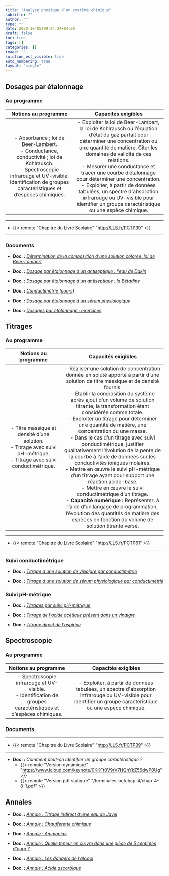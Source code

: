 ```yaml
---
title: "Analyse physique d’un système chimique"
subtitle: ""
author: ""
type: ""
date: 2020-10-05T09:24:24+04:00
draft: false
toc: true
tags: []
categories: []
image: ""
solution_est_visible: true
auto_numbering: true
layout: "single"
---
```


## Dosages par étalonnage

### Au programme

| Notions au programme | Capacités exigibles |
|:-:|:-:|
| - Absorbance&nbsp;; loi de Beer-Lambert.<br />- Conductance, conductivité&nbsp;; loi de Kohlrausch.<br />- Spectroscopie infrarouge et UV-visible. Identification de groupes caractéristiques et d’espèces chimiques.   | - Exploiter la loi de Beer-Lambert, la loi de Kohlrausch ou l’équation d’état du gaz parfait pour déterminer une concentration ou une quantité de matière. Citer les domaines de validité de ces relations.<br />- Mesurer une conductance et tracer une courbe d’étalonnage pour déterminer une concentration.<br />- Exploiter, à partir de données tabulées, un spectre d'absorption infrarouge ou UV-visible pour identifier un groupe caractéristique ou une espèce chimique.  |

----

- {{< remote "Chapitre du Livre Scolaire" "http://LLS.fr/PCTP39" >}}

----

### Documents

- **Doc. :** [*Détermination de la composition d'une solution colorée, loi de Beer-Lambert*](1-beer-lambert)

- **Doc. :** [*Dosage par étalonnage d'un antiseptique : l'eau de Dakin*](2-eau-dakin)

- **Doc. :** [*Dosage par étalonnage d'un antiseptique : la Bétadine*](19-dosage-conductimetrique-betadine)

- **Doc. :** [*Conductimétrie (cours)*](3-conductivite-solution)

- **Doc. :** [*Dosage par étalonnage d'un sérum physiologique*](4-kohlrausch-dosage)

- **Doc. :** [*Dosages par étalonnage : exercices*](14-dosages-etalonnage-exercices)

## Titrages

### Au programme

| Notions au programme | Capacités exigibles |
|:-:|:-:|
| - Titre massique et densité d’une solution.<br />- Titrage avec suivi pH-métrique.<br />- Titrage avec suivi conductimétrique.    | - Réaliser une solution de concentration donnée en soluté apporté à partir d’une solution de titre massique et de densité fournis.<br />- Établir la composition du système après ajout d’un volume de solution titrante, la transformation étant considérée comme totale.<br />- Exploiter un titrage pour déterminer une quantité de matière, une concentration ou une masse.<br />- Dans le cas d’un titrage avec suivi conductimétrique, justifier qualitativement l’évolution de la pente de la courbe à l’aide de données sur les conductivités ioniques molaires.<br />- Mettre en œuvre le suivi pH-métrique d’un titrage ayant pour support une réaction acide-base.<br />- Mettre en œuvre le suivi conductimétrique d’un titrage.<br />- **Capacité numérique :** Représenter, à l’aide d’un langage de programmation, l’évolution des quantités de matière des espèces en fonction du volume de solution titrante versé.   |

----

- {{< remote "Chapitre du Livre Scolaire" "http://LLS.fr/PCTP61" >}}

----

### Suivi conductimétrique

- **Doc. :** [*Titrage d'une solution de vinaigre par conductimétrie*](5-titrage-conductimetrique)

- **Doc. :** [*Titrage d'une solution de sérum physiologique par conductimétrie*](6-titrage-conductimetrique-2)

### Suivi pH-métrique

- **Doc. :** [*Titrages par suivi pH-métrique*](7-titrage-acide-base)

- **Doc. :** [*Titrage de l'acide acétique présent dans un vinaigre*](15-titrage-acide-acetique)

- **Doc. :** [*Titrage direct de l'aspirine*](18-titrage-aspirine)

## Spectroscopie

### Au programme

| Notions au programme | Capacités exigibles |
|:-:|:-:|
| - Spectroscopie infrarouge et UV-visible.<br />- Identification de groupes caractéristiques et d’espèces chimiques.   | - Exploiter, à partir de données tabulées, un spectre d'absorption infrarouge ou UV-visible pour identifier un groupe caractéristique ou une espèce chimique.  |

### Documents

----

- {{< remote "Chapitre du Livre Scolaire" "http://LLS.fr/PCTP39" >}}

----

- **Doc. :** *Comment peut-on identifier un groupe caractéristique ?*
  - {{< remote "Version dynamique" "https://www.icloud.com/keynote/0KKFt0V9rV7HQhYkZ56dwP0Ug" >}}
  - {{< remote "Version pdf statique" "/terminales-pc/chap-4/chap-4-8-1.pdf" >}}

## Annales

- **Doc. :** [*Annale : Titrage indirect d'une eau de Javel*](8-titrage-indirect)

- **Doc. :** [*Annale : Chaufferette chimique*](9-chaufferette-chimique)

- **Doc. :** [*Annale : Ammoniac*](10-ammoniac)

- **Doc. :** [*Annale : Quelle teneur en cuivre dans une pièce de 5 centimes d'euro ?*](11-teneur-cuivre-piece)

- **Doc. :** [*Annale : Les dangers de l'alcool*](12-alcool)

- **Doc. :** [*Annale : Acide ascorbique*](13-acide-ascorbique)
